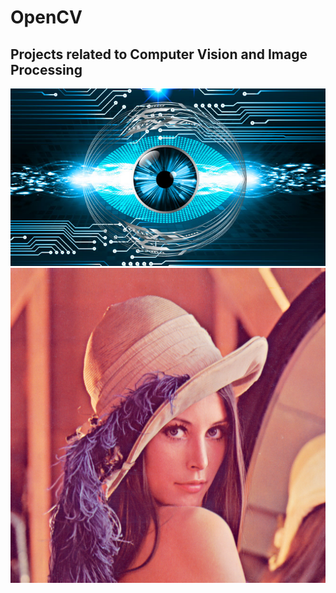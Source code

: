 # OpenCV

## Projects related to Computer Vision and Image Processing 

![alt text](https://github.com/soharabhossain/Data_Collection/blob/master/CV.png)
![alt text](https://github.com/soharabhossain/Data_Collection/blob/master/Lena.tiff)



